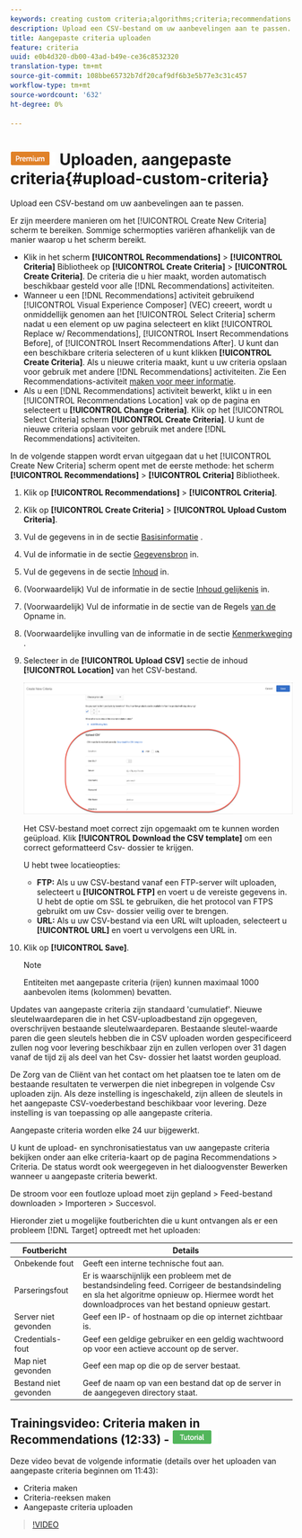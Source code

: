 ```yaml
---
keywords: creating custom criteria;algorithms;criteria;recommendations criteria;csv;ftp;upload csv
description: Upload een CSV-bestand om uw aanbevelingen aan te passen.
title: Aangepaste criteria uploaden
feature: criteria
uuid: e0b4d320-db00-43ad-b49e-ce36c8532320
translation-type: tm+mt
source-git-commit: 108bbe65732b7df20caf9df6b3e5b77e3c31c457
workflow-type: tm+mt
source-wordcount: '632'
ht-degree: 0%

---
```



# ![PREMIUM](/help/assets/premium.png) Uploaden, aangepaste criteria{#upload-custom-criteria}

Upload een CSV-bestand om uw aanbevelingen aan te passen.

Er zijn meerdere manieren om het [!UICONTROL Create New Criteria] scherm te bereiken. Sommige schermopties variëren afhankelijk van de manier waarop u het scherm bereikt.

* Klik in het scherm **[!UICONTROL Recommendations]** > **[!UICONTROL Criteria]** Bibliotheek op **[!UICONTROL Create Criteria]** > **[!UICONTROL Create Criteria]**. De criteria die u hier maakt, worden automatisch beschikbaar gesteld voor alle [!DNL Recommendations] activiteiten.
* Wanneer u een [!DNL Recommendations] activiteit gebruikend [!UICONTROL Visual Experience Composer] (VEC) creeert, wordt u onmiddellijk genomen aan het [!UICONTROL Select Criteria] scherm nadat u een element op uw pagina selecteert en klikt [!UICONTROL Replace w/ Recommendations], [!UICONTROL Insert Recommendations Before], of [!UICONTROL Insert Recommendations After]. U kunt dan een beschikbare criteria selecteren of u kunt klikken **[!UICONTROL Create Criteria]**. Als u nieuwe criteria maakt, kunt u uw criteria opslaan voor gebruik met andere [!DNL Recommendations] activiteiten. Zie Een Recommendations-activiteit [maken voor meer informatie](/help/c-recommendations/t-create-recs-activity/create-recs-activity.md).
* Als u een [!DNL Recommendations] activiteit bewerkt, klikt u in een [!UICONTROL Recommendations Location] vak op de pagina en selecteert u **[!UICONTROL Change Criteria]**. Klik op het [!UICONTROL Select Criteria] scherm **[!UICONTROL Create Criteria]**. U kunt de nieuwe criteria opslaan voor gebruik met andere [!DNL Recommendations] activiteiten.

In de volgende stappen wordt ervan uitgegaan dat u het [!UICONTROL Create New Criteria] scherm opent met de eerste methode: het scherm **[!UICONTROL Recommendations]** > **[!UICONTROL Criteria]** Bibliotheek.

1. Klik op **[!UICONTROL Recommendations]** > **[!UICONTROL Criteria]**.

1. Klik op **[!UICONTROL Create Criteria]** > **[!UICONTROL Upload Custom Criteria]**.

1. Vul de gegevens in in de sectie [Basisinformatie](/help/c-recommendations/c-algorithms/create-new-algorithm.md#info) .

1. Vul de informatie in de sectie [Gegevensbron](/help/c-recommendations/c-algorithms/create-new-algorithm.md#data-source) in.

1. Vul de gegevens in de sectie [Inhoud](/help/c-recommendations/c-algorithms/create-new-algorithm.md#content) in.

1. (Voorwaardelijk) Vul de informatie in de sectie [Inhoud gelijkenis](/help/c-recommendations/c-algorithms/create-new-algorithm.md#similarity) in.

1. (Voorwaardelijk) Vul de informatie in de sectie van de Regels [van de](/help/c-recommendations/c-algorithms/create-new-algorithm.md#inclusion) Opname in.

1. (Voorwaardelijke invulling van de informatie in de sectie [Kenmerkweging](/help/c-recommendations/c-algorithms/create-new-algorithm.md#weighting) .

1. Selecteer in de **[!UICONTROL Upload CSV]** sectie de inhoud **[!UICONTROL Location]** van het CSV-bestand.

   ![CSV-sectie uploaden](/help/c-recommendations/c-algorithms/assets/upload-csv.png)

   Het CSV-bestand moet correct zijn opgemaakt om te kunnen worden geüpload. Klik **[!UICONTROL Download the CSV template]** om een correct geformatteerd Csv- dossier te krijgen.

   U hebt twee locatieopties:

   * **FTP:** Als u uw CSV-bestand vanaf een FTP-server wilt uploaden, selecteert u **[!UICONTROL FTP]** en voert u de vereiste gegevens in. U hebt de optie om SSL te gebruiken, die het protocol van FTPS gebruikt om uw Csv- dossier veilig over te brengen.
   * **URL:** Als u uw CSV-bestand via een URL wilt uploaden, selecteert u **[!UICONTROL URL]** en voert u vervolgens een URL in.

1. Klik op **[!UICONTROL Save]**.

   >[!NOTE]
   >
   >Entiteiten met aangepaste criteria (rijen) kunnen maximaal 1000 aanbevolen items (kolommen) bevatten.

Updates van aangepaste criteria zijn standaard &#39;cumulatief&#39;. Nieuwe sleutelwaardeparen die in het CSV-uploadbestand zijn opgegeven, overschrijven bestaande sleutelwaardeparen. Bestaande sleutel-waarde paren die geen sleutels hebben die in CSV uploaden worden gespecificeerd zullen nog voor levering beschikbaar zijn en zullen verlopen over 31 dagen vanaf de tijd zij als deel van het Csv- dossier het laatst worden geupload.

De Zorg van de Cliënt van het contact om het plaatsen toe te laten om de bestaande resultaten te verwerpen die niet inbegrepen in volgende Csv uploaden zijn. Als deze instelling is ingeschakeld, zijn alleen de sleutels in het aangepaste CSV-voederbestand beschikbaar voor levering. Deze instelling is van toepassing op alle aangepaste criteria.

Aangepaste criteria worden elke 24 uur bijgewerkt.

U kunt de upload- en synchronisatiestatus van uw aangepaste criteria bekijken onder aan elke criteria-kaart op de pagina Recommendations > Criteria. De status wordt ook weergegeven in het dialoogvenster Bewerken wanneer u aangepaste criteria bewerkt.

De stroom voor een foutloze upload moet zijn gepland > Feed-bestand downloaden > Importeren > Succesvol.

Hieronder ziet u mogelijke foutberichten die u kunt ontvangen als er een probleem [!DNL Target] optreedt met het uploaden:

| Foutbericht | Details |
|--- |--- |
| Onbekende fout | Geeft een interne technische fout aan. |
| Parseringsfout | Er is waarschijnlijk een probleem met de bestandsindeling feed. Corrigeer de bestandsindeling en sla het algoritme opnieuw op. Hiermee wordt het downloadproces van het bestand opnieuw gestart. |
| Server niet gevonden | Geef een IP- of hostnaam op die op internet zichtbaar is. |
| Credentials-fout | Geef een geldige gebruiker en een geldig wachtwoord op voor een actieve account op de server. |
| Map niet gevonden | Geef een map op die op de server bestaat. |
| Bestand niet gevonden | Geef de naam op van een bestand dat op de server in de aangegeven directory staat. |

## Trainingsvideo: Criteria maken in Recommendations (12:33) - ![Zelfstudie](/help/assets/tutorial.png)

Deze video bevat de volgende informatie (details over het uploaden van aangepaste criteria beginnen om 11:43):

* Criteria maken
* Criteria-reeksen maken
* Aangepaste criteria uploaden

>[!VIDEO](https://video.tv.adobe.com/v/27694?quality=12)
